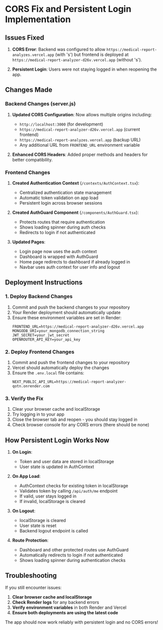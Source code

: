 # CORS Fix and Persistent Login Implementation

## Issues Fixed

1. **CORS Error**: Backend was configured to allow `https://medical-report-analyzes.vercel.app` (with 's') but frontend is deployed at `https://medical-report-analyzer-d26v.vercel.app` (without 's').

2. **Persistent Login**: Users were not staying logged in when reopening the app.

## Changes Made

### Backend Changes (server.js)

1. **Updated CORS Configuration**: Now allows multiple origins including:
   - `http://localhost:3000` (for development)
   - `https://medical-report-analyzer-d26v.vercel.app` (current frontend)
   - `https://medical-report-analyzes.vercel.app` (backup URL)
   - Any additional URL from `FRONTEND_URL` environment variable

2. **Enhanced CORS Headers**: Added proper methods and headers for better compatibility.

### Frontend Changes

1. **Created Authentication Context** (`/contexts/AuthContext.tsx`):
   - Centralized authentication state management
   - Automatic token validation on app load
   - Persistent login across browser sessions

2. **Created AuthGuard Component** (`/components/AuthGuard.tsx`):
   - Protects routes that require authentication
   - Shows loading spinner during auth checks
   - Redirects to login if not authenticated

3. **Updated Pages**:
   - Login page now uses the auth context
   - Dashboard is wrapped with AuthGuard
   - Home page redirects to dashboard if already logged in
   - Navbar uses auth context for user info and logout

## Deployment Instructions

### 1. Deploy Backend Changes

1. Commit and push the backend changes to your repository
2. Your Render deployment should automatically update
3. Ensure these environment variables are set in Render:
   ```
   FRONTEND_URL=https://medical-report-analyzer-d26v.vercel.app
   MONGODB_URI=your_mongodb_connection_string
   JWT_SECRET=your_jwt_secret
   OPENROUTER_API_KEY=your_api_key
   ```

### 2. Deploy Frontend Changes

1. Commit and push the frontend changes to your repository
2. Vercel should automatically deploy the changes
3. Ensure the `.env.local` file contains:
   ```
   NEXT_PUBLIC_API_URL=https://medical-report-analyzer-qotn.onrender.com
   ```

### 3. Verify the Fix

1. Clear your browser cache and localStorage
2. Try logging in to your app
3. Close the browser tab and reopen - you should stay logged in
4. Check browser console for any CORS errors (there should be none)

## How Persistent Login Works Now

1. **On Login**: 
   - Token and user data are stored in localStorage
   - User state is updated in AuthContext

2. **On App Load**:
   - AuthContext checks for existing token in localStorage
   - Validates token by calling `/api/auth/me` endpoint
   - If valid, user stays logged in
   - If invalid, localStorage is cleared

3. **On Logout**:
   - localStorage is cleared
   - User state is reset
   - Backend logout endpoint is called

4. **Route Protection**:
   - Dashboard and other protected routes use AuthGuard
   - Automatically redirects to login if not authenticated
   - Shows loading spinner during authentication checks

## Troubleshooting

If you still encounter issues:

1. **Clear browser cache and localStorage**
2. **Check Render logs** for any backend errors
3. **Verify environment variables** in both Render and Vercel
4. **Ensure both deployments are using the latest code**

The app should now work reliably with persistent login and no CORS errors!